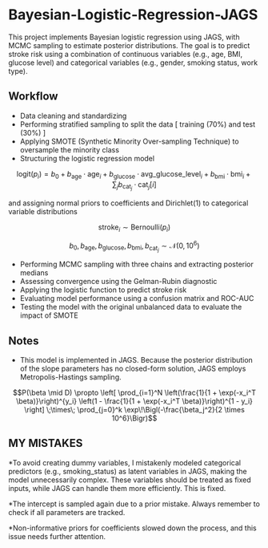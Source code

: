 # Bayesian-Logistic-Regression-JAGS
This project implements Bayesian logistic regression using JAGS, with MCMC sampling to estimate posterior distributions. The goal is to predict stroke risk using a combination of continuous variables (e.g., age, BMI, glucose level) and categorical variables (e.g., gender, smoking status, work type).

## **Workflow**
- Data cleaning and standardizing
- Performing stratified sampling to split the data [ training (70%) and test (30%) ]
- Applying SMOTE (Synthetic Minority Over-sampling Technique) to oversample the minority class
- Structuring the logistic regression model

```math
\text{logit}(p_i) = b_0 + b_{\text{age}} \cdot \text{age}_i + b_{\text{glucose}} \cdot \text{avg\_glucose\_level}_i + b_{\text{bmi}} \cdot \text{bmi}_i + \sum_j b_{\text{cat}_j} \cdot \text{cat}_j[i]
```
and assigning normal priors to coefficients and Dirichlet(1) to categorical variable distributions
```math
\text{stroke}_i \sim \text{Bernoulli}(p_i)
```
```math
b_0, b_{\text{age}}, b_{\text{glucose}}, b_{\text{bmi}}, b_{\text{cat}_j} \sim \mathcal{N}(0, 10^6)
```

- Performing MCMC sampling with three chains and extracting posterior medians
- Assessing convergence using the Gelman-Rubin diagnostic
- Applying the logistic function to predict stroke risk
- Evaluating model performance using a confusion matrix and ROC-AUC
- Testing the model with the original unbalanced data to evaluate the impact of SMOTE

## **Notes**
- This model is implemented in JAGS. Because the posterior distribution of the slope parameters has no closed-form solution, JAGS employs Metropolis-Hastings sampling.
```math
P(\beta \mid D) \propto
\left[
  \prod_{i=1}^N 
    \left(\frac{1}{1 + \exp(-x_i^T \beta)}\right)^{y_i}
    \left(1 - \frac{1}{1 + \exp(-x_i^T \beta)}\right)^{1 - y_i}
\right]
\;\times\;
\prod_{j=0}^k 
  \exp\!\Bigl(-\frac{\beta_j^2}{2 \times 10^6}\Bigr)
```

## **MY MISTAKES**
*To avoid creating dummy variables, I mistakenly modeled categorical predictors (e.g., smoking_status) as latent variables in JAGS, making the model unnecessarily complex. These variables should be treated as fixed inputs, while JAGS can handle them more efficiently. This is fixed.

*The intercept is sampled again due to a prior mistake. Always remember to check if all parameters are tracked.

*Non-informative priors for coefficients slowed down the process, and this issue needs further attention.




